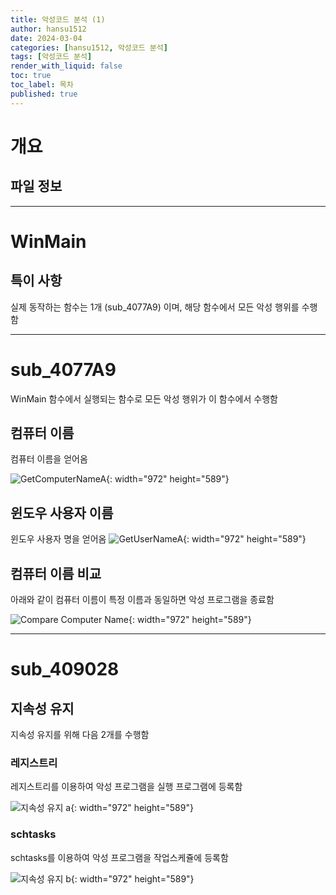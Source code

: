 ```yaml
---
title: 악성코드 분석 (1)
author: hansu1512
date: 2024-03-04
categories: [hansu1512, 악성코드 분석]
tags: [악성코드 분석]
render_with_liquid: false
toc: true
toc_label: 목차
published: true   
---
```


# 개요
## 파일 정보

---

# WinMain
## 특이 사항

실제 동작하는 함수는 1개 (sub_4077A9) 이며, 해당 함수에서 모든 악성 행위를 수행함

---

# sub_4077A9

WinMain 함수에서 실행되는 함수로 모든 악성 행위가 이 함수에서 수행함

## 컴퓨터 이름

컴퓨터 이름을 얻어옴

![GetComputerNameA](https://github.com/cotes2020/jekyll-theme-chirpy/assets/15829327/b0f2ff97-54d2-4340-8c53-57f9b898723e){: width="972" height="589"}

## 윈도우 사용자 이름

윈도우 사용자 명을 얻어옴
![GetUserNameA](https://github.com/cotes2020/jekyll-theme-chirpy/assets/15829327/931a1c60-d6de-4a7e-be8e-7b0c3afbfd6e){: width="972" height="589"}

## 컴퓨터 이름 비교

아래와 같이 컴퓨터 이름이 특정 이름과 동일하면 악성 프로그램을 종료함

![Compare Computer Name](https://github.com/cotes2020/jekyll-theme-chirpy/assets/15829327/ef8a75dd-2ab3-48b9-aac8-4f52c585b96e){: width="972" height="589"}


---

# sub_409028
## 지속성 유지

지속성 유지를 위해 다음 2개를 수행함

### 레지스트리

레지스트리를 이용하여 악성 프로그램을 실행 프로그램에 등록함

![지속성 유지 a](https://github.com/cotes2020/jekyll-theme-chirpy/assets/15829327/68c526f8-6bd8-4a40-bd7a-2a52408dcefa){: width="972" height="589"}

### schtasks

schtasks를 이용하여 악성 프로그램을 작업스케쥴에 등록함

![지속성 유지 b](https://github.com/cotes2020/jekyll-theme-chirpy/assets/15829327/bcd49b14-c662-4e99-9e99-f0bb4fcbab66){: width="972" height="589"}
